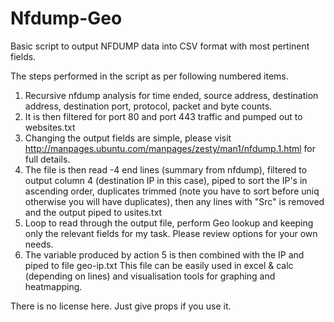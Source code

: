 # Nfdump-Geo
Basic script to output NFDUMP data into CSV format with most pertinent fields.

The steps performed in the script as per following numbered items. 

1. Recursive nfdump analysis for time ended, source address, destination address, destination port, protocol, packet and byte counts.
2. It is then filtered for port 80 and port 443 traffic and pumped out to websites.txt
3. Changing the output fields are simple, please visit http://manpages.ubuntu.com/manpages/zesty/man1/nfdump.1.html for full details.
4. The file is then read -4 end lines (summary from nfdump), filtered to output column 4 (destination IP in this case), piped to sort the
IP's in ascending order, duplicates trimmed (note you have to sort before uniq otherwise you will have duplicates), then any lines with
"Src" is removed and the output piped to usites.txt
5. Loop to read through the output file, perform Geo lookup and keeping only the relevant fields for my task. Please review options
for your own needs.
 6. The variable produced by action 5 is then combined with the IP and piped to file geo-ip.txt
This file can be easily used in excel & calc (depending on lines) and visualisation tools for graphing and heatmapping.

There is no license here. Just give props if you use it.

